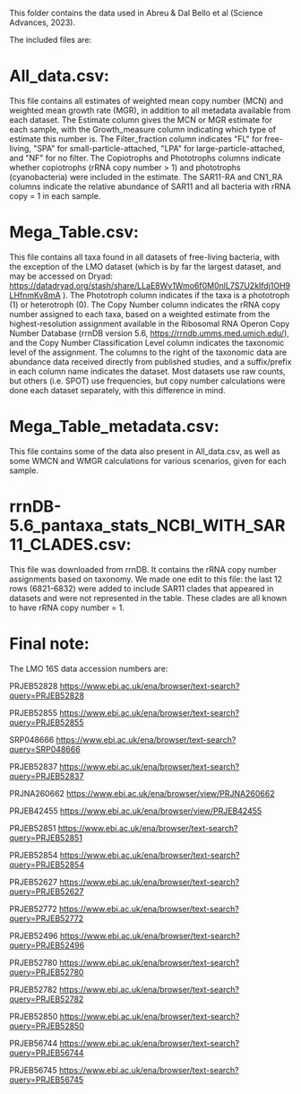This folder contains the data used in Abreu & Dal Bello et al (Science Advances, 2023).

The included files are:

# All_data.csv: 
This file contains all estimates of weighted mean copy number (MCN) and weighted mean growth rate (MGR), in addition to all metadata available from each dataset. The Estimate column gives the MCN or MGR estimate for each sample, with the Growth_measure column indicating which type of estimate this number is. The Filter_fraction column indicates "FL" for free-living, "SPA" for small-particle-attached, "LPA" for large-particle-attached, and "NF" for no filter. The Copiotrophs and Phototrophs columns indicate whether copiotrophs (rRNA copy number > 1) and phototrophs (cyanobacteria) were included in the estimate. The SAR11-RA and CN1_RA columns indicate the relative abundance of SAR11 and all bacteria with rRNA copy = 1 in each sample.


# Mega_Table.csv:
This file contains all taxa found in all datasets of free-living bacteria, with the exception of the LMO dataset (which is by far the largest dataset, and may be accessed on Dryad: https://datadryad.org/stash/share/LLaE8Wv1Wmo6f0M0nlL7S7U2kIfdj1OH9LHfnmKv8mA ). The Phototroph column indicates if the taxa is a phototroph (1) or heterotroph (0). The Copy Number column indicates the rRNA copy number assigned to each taxa, based on a weighted estimate from the highest-resolution assignment available in the Ribosomal RNA Operon Copy Number Database (rrnDB version 5.6, https://rrndb.umms.med.umich.edu/), and the Copy Number Classification Level column indicates the taxonomic level of the assignment. The columns to the right of the taxonomic data are abundance data received directly from published studies, and a suffix/prefix in each column name indicates the dataset. Most datasets use raw counts, but others (i.e. SPOT) use frequencies, but copy number calculations were done each dataset separately, with this difference in mind.


# Mega_Table_metadata.csv:
This file contains some of the data also present in All_data.csv, as well as some WMCN and WMGR calculations for various scenarios, given for each sample.


# rrnDB-5.6_pantaxa_stats_NCBI_WITH_SAR11_CLADES.csv:
This file was downloaded from rrnDB. It contains the rRNA copy number assignments based on taxonomy. We made one edit to this file: the last 12 rows (6821-6832) were added to include SAR11 clades that appeared in datasets and were not represented in the table. These clades are all known to have rRNA copy number = 1.


# Final note:
The LMO 16S data accession numbers are:

PRJEB52828          https://www.ebi.ac.uk/ena/browser/text-search?query=PRJEB52828

PRJEB52855          https://www.ebi.ac.uk/ena/browser/text-search?query=PRJEB52855

SRP048666            https://www.ebi.ac.uk/ena/browser/text-search?query=SRP048666

PRJEB52837          https://www.ebi.ac.uk/ena/browser/text-search?query=PRJEB52837

PRJNA260662        https://www.ebi.ac.uk/ena/browser/view/PRJNA260662

PRJEB42455          https://www.ebi.ac.uk/ena/browser/view/PRJEB42455

PRJEB52851          https://www.ebi.ac.uk/ena/browser/text-search?query=PRJEB52851

PRJEB52854          https://www.ebi.ac.uk/ena/browser/text-search?query=PRJEB52854

PRJEB52627          https://www.ebi.ac.uk/ena/browser/text-search?query=PRJEB52627

PRJEB52772          https://www.ebi.ac.uk/ena/browser/text-search?query=PRJEB52772

PRJEB52496          https://www.ebi.ac.uk/ena/browser/text-search?query=PRJEB52496

PRJEB52780          https://www.ebi.ac.uk/ena/browser/text-search?query=PRJEB52780

PRJEB52782          https://www.ebi.ac.uk/ena/browser/text-search?query=PRJEB52782

PRJEB52850          https://www.ebi.ac.uk/ena/browser/text-search?query=PRJEB52850

PRJEB56744          https://www.ebi.ac.uk/ena/browser/text-search?query=PRJEB56744

PRJEB56745          https://www.ebi.ac.uk/ena/browser/text-search?query=PRJEB56745

